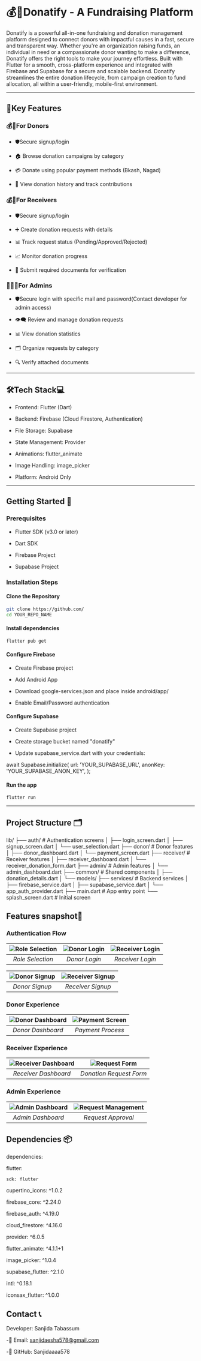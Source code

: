 # 💰🤝Donatify - A Fundraising Platform
Donatify is a powerful all-in-one fundraising and donation management platform designed to connect donors with impactful causes in a fast, secure and transparent way. Whether you're an organization raising funds, an individual in need or a compassionate donor wanting to make a difference, Donatify offers the right tools to make your journey effortless. Built with Flutter for a smooth, cross-platform experience and integrated with Firebase and Supabase for a secure and scalable backend. Donatify streamlines the entire donation lifecycle, from campaign creation to fund allocation, all within a user-friendly, mobile-first environment.

---
## 🔑Key Features

### 💰👤For Donors

- 🛡️Secure signup/login

- 🏠 Browse donation campaigns by category

- 💳 Donate using popular payment methods (Bkash, Nagad)

- 📱 View donation history and track contributions

### 💰👤For Receivers

- 🛡️Secure signup/login

- ➕ Create donation requests with details

- 📊 Track request status (Pending/Approved/Rejected)

- 📈 Monitor donation progress

- 🧾 Submit required documents for verification

### 👨🏻‍💻For Admins

- 🛡️Secure login with specific mail and password(Contact developer for admin access)

- 👁️‍🗨️ Review and manage donation requests

- 📊 View donation statistics

- 🗂️ Organize requests by category

- 🔍 Verify attached documents

---

## 🛠️Tech Stack💻

- Frontend: Flutter (Dart)

- Backend: Firebase (Cloud Firestore, Authentication)

- File Storage: Supabase

- State Management: Provider

- Animations: flutter_animate

- Image Handling: image_picker

- Platform: Android Only

---

## Getting Started 🚀

### Prerequisites

- Flutter SDK (v3.0 or later)

- Dart SDK

- Firebase Project

- Supabase Project

### Installation Steps

#### Clone the Repository
```bash
git clone https://github.com/  
cd YOUR_REPO_NAME
```

#### Install dependencies
```bash
flutter pub get
```

#### Configure Firebase

- Create Firebase project

- Add Android App

- Download google-services.json and place inside android/app/

- Enable Email/Password authentication

#### Configure Supabase

- Create Supabase project

- Create storage bucket named "donatify"

- Update supabase_service.dart with your credentials:

await Supabase.initialize(
  url: 'YOUR_SUPABASE_URL',
  anonKey: 'YOUR_SUPABASE_ANON_KEY',
);

#### Run the app

```bash
flutter run
```

---

## Project Structure 🗂️

lib/
├── auth/                   # Authentication screens
│   ├── login_screen.dart
│   ├── signup_screen.dart
│   └── user_selection.dart
├── donor/                  # Donor features
│   ├── donor_dashboard.dart
│   └── payment_screen.dart
├── receiver/               # Receiver features
│   ├── receiver_dashboard.dart
│   └── receiver_donation_form.dart
├── admin/                  # Admin features
│   └── admin_dashboard.dart
├── common/                 # Shared components
│   ├── donation_details.dart
│   └── models/
├── services/               # Backend services
│   ├── firebase_service.dart
│   ├── supabase_service.dart
│   └── app_auth_provider.dart
├── main.dart               # App entry point
└── splash_screen.dart      # Initial screen   

## Features snapshot📸

### Authentication Flow

| ![Role Selection](screenshots/role_selection_screen.jpg) | ![Donor Login](screenshots/donor_login.jpg) | ![Receiver Login](screenshots/receiver_login.jpg) |
|:--:|:--:|:--:|
| *Role Selection* | *Donor Login* | *Receiver Login* |

| ![Donor Signup](screenshots/donor_signup.jpg) | ![Receiver Signup](screenshots/receiver_signup.jpg) |
|:--:|:--:|
| *Donor Signup* | *Receiver Signup* |

### Donor Experience

| ![Donor Dashboard](screenshots/donor_dashboard.jpg) | ![Payment Screen](screenshots/payment_screen.jpg) |
|:--:|:--:|
| *Donor Dashboard* | *Payment Process* |

### Receiver Experience

| ![Receiver Dashboard](screenshots/receiver_dashboard.jpg) | ![Request Form](screenshots/receiver_form.jpg) |
|:--:|:--:|
| *Receiver Dashboard* | *Donation Request Form* |

### Admin Experience

| ![Admin Dashboard](screenshots/admin_dashboard.jpg) | ![Request Management](screenshots/donation_request.jpg) |
|:--:|:--:|
| *Admin Dashboard* | *Request Approval* |

## Dependencies 📦

dependencies:

  flutter:

    sdk: flutter

  cupertino_icons: ^1.0.2

  firebase_core: ^2.24.0

  firebase_auth: ^4.19.0

  cloud_firestore: ^4.16.0

  provider: ^6.0.5

  flutter_animate: ^4.1.1+1

  image_picker: ^1.0.4

  supabase_flutter: ^2.1.0

  intl: ^0.18.1

  iconsax_flutter: ^1.0.0

  ## Contact 📞

  Developer: Sanjida Tabassum

  -📧 Email: sanjidaesha578@gmail.com
  
  -💼 GitHub: Sanjidaaaa578